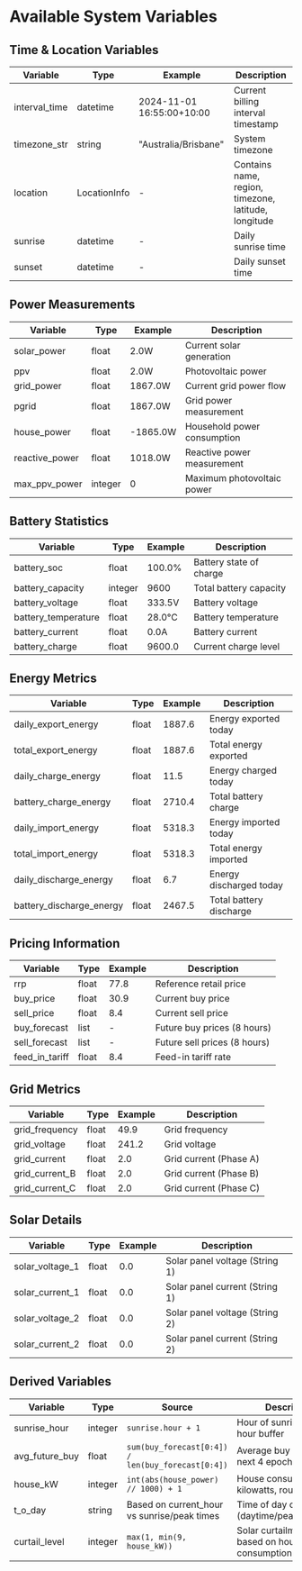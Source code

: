# Available System Variables

## Time & Location Variables
| Variable | Type | Example | Description |
|----------|------|---------|-------------|
| interval_time | datetime | 2024-11-01 16:55:00+10:00 | Current billing interval timestamp |
| timezone_str | string | "Australia/Brisbane" | System timezone |
| location | LocationInfo | - | Contains name, region, timezone, latitude, longitude |
| sunrise | datetime | - | Daily sunrise time |
| sunset | datetime | - | Daily sunset time |

## Power Measurements
| Variable | Type | Example | Description |
|----------|------|---------|-------------|
| solar_power | float | 2.0W | Current solar generation |
| ppv | float | 2.0W | Photovoltaic power |
| grid_power | float | 1867.0W | Current grid power flow |
| pgrid | float | 1867.0W | Grid power measurement |
| house_power | float | -1865.0W | Household power consumption |
| reactive_power | float | 1018.0W | Reactive power measurement |
| max_ppv_power | integer | 0 | Maximum photovoltaic power |

## Battery Statistics
| Variable | Type | Example | Description |
|----------|------|---------|-------------|
| battery_soc | float | 100.0% | Battery state of charge |
| battery_capacity | integer | 9600 | Total battery capacity |
| battery_voltage | float | 333.5V | Battery voltage |
| battery_temperature | float | 28.0°C | Battery temperature |
| battery_current | float | 0.0A | Battery current |
| battery_charge | float | 9600.0 | Current charge level |

## Energy Metrics
| Variable | Type | Example | Description |
|----------|------|---------|-------------|
| daily_export_energy | float | 1887.6 | Energy exported today |
| total_export_energy | float | 1887.6 | Total energy exported |
| daily_charge_energy | float | 11.5 | Energy charged today |
| battery_charge_energy | float | 2710.4 | Total battery charge |
| daily_import_energy | float | 5318.3 | Energy imported today |
| total_import_energy | float | 5318.3 | Total energy imported |
| daily_discharge_energy | float | 6.7 | Energy discharged today |
| battery_discharge_energy | float | 2467.5 | Total battery discharge |

## Pricing Information
| Variable | Type | Example | Description |
|----------|------|---------|-------------|
| rrp | float | 77.8 | Reference retail price |
| buy_price | float | 30.9 | Current buy price |
| sell_price | float | 8.4 | Current sell price |
| buy_forecast | list | - | Future buy prices (8 hours) |
| sell_forecast | list | - | Future sell prices (8 hours) |
| feed_in_tariff | float | 8.4 | Feed-in tariff rate |

## Grid Metrics
| Variable | Type | Example | Description |
|----------|------|---------|-------------|
| grid_frequency | float | 49.9 | Grid frequency |
| grid_voltage | float | 241.2 | Grid voltage |
| grid_current | float | 2.0 | Grid current (Phase A) |
| grid_current_B | float | 2.0 | Grid current (Phase B) |
| grid_current_C | float | 2.0 | Grid current (Phase C) |

## Solar Details
| Variable | Type | Example | Description |
|----------|------|---------|-------------|
| solar_voltage_1 | float | 0.0 | Solar panel voltage (String 1) |
| solar_current_1 | float | 0.0 | Solar panel current (String 1) |
| solar_voltage_2 | float | 0.0 | Solar panel voltage (String 2) |
| solar_current_2 | float | 0.0 | Solar panel current (String 2) |

## Derived Variables
| Variable | Type | Source | Description |
|----------|------|--------|-------------|
| sunrise_hour | integer | `sunrise.hour + 1` | Hour of sunrise plus one hour buffer |
| avg_future_buy | float | `sum(buy_forecast[0:4]) / len(buy_forecast[0:4])` | Average buy price over next 4 epochs |
| house_kW | integer | `int(abs(house_power) // 1000) + 1` | House consumption in kilowatts, rounded up |
| t_o_day | string | Based on current_hour vs sunrise/peak times | Time of day category (daytime/peak/nighttime) |
| curtail_level | integer | `max(1, min(9, house_kW))` | Solar curtailment level based on house consumption |
